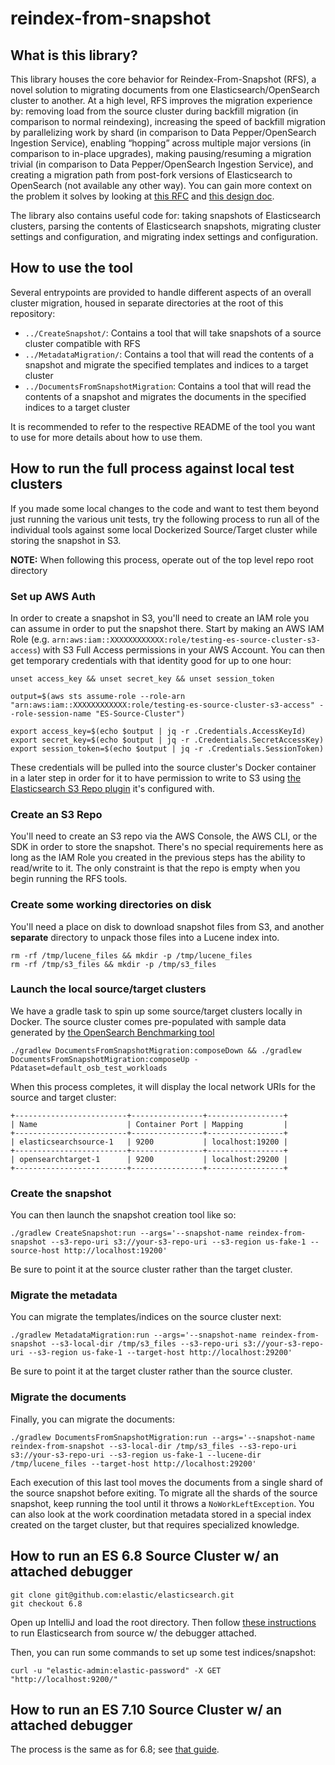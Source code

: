 # reindex-from-snapshot

## What is this library?

This library houses the core behavior for Reindex-From-Snapshot (RFS), a novel solution to migrating documents from one Elasticsearch/OpenSearch cluster to another.  At a high level, RFS improves the migration experience by: removing load from the source cluster during backfill migration (in comparison to normal reindexing), increasing the speed of backfill migration by parallelizing work by shard (in comparison to Data Pepper/OpenSearch Ingestion Service), enabling “hopping” across multiple major versions (in comparison to in-place upgrades), making pausing/resuming a migration trivial (in comparison to Data Pepper/OpenSearch Ingestion Service), and creating a migration path from post-fork versions of Elasticsearch to OpenSearch (not available any other way).  You can gain more context on the problem it solves by looking at [this RFC](https://github.com/opensearch-project/OpenSearch/issues/12667) and [this design doc](./docs/DESIGN.md).


The library also contains useful code for: taking snapshots of Elasticsearch clusters, parsing the contents of Elasticsearch snapshots, migrating cluster settings and configuration, and migrating index settings and configuration.

## How to use the tool

Several entrypoints are provided to handle different aspects of an overall cluster migration, housed in separate directories at the root of this repository:
* `../CreateSnapshot/`: Contains a tool that will take snapshots of a source cluster compatible with RFS
* `../MetadataMigration/`: Contains a tool that will read the contents of a snapshot and migrate the specified templates and indices to a target cluster
* `../DocumentsFromSnapshotMigration`: Contains a tool that will read the contents of a snapshot and migrates the documents in the specified indices to a target cluster

It is recommended to refer to the respective README of the tool you want to use for more details about how to use them.

## How to run the full process against local test clusters

If you made some local changes to the code and want to test them beyond just running the various unit tests, try the following process to run all of the individual tools against some local Dockerized Source/Target cluster while storing the snapshot in S3.

**NOTE:** When following this process, operate out of the top level repo root directory

### Set up AWS Auth

In order to create a snapshot in S3, you'll need to create an IAM role you can assume in order to put the snapshot there.  Start by making an AWS IAM Role (e.g. `arn:aws:iam::XXXXXXXXXXXX:role/testing-es-source-cluster-s3-access`) with S3 Full Access permissions in your AWS Account.  You can then get temporary credentials with that identity good for up to one hour:

```shell
unset access_key && unset secret_key && unset session_token

output=$(aws sts assume-role --role-arn "arn:aws:iam::XXXXXXXXXXXX:role/testing-es-source-cluster-s3-access" --role-session-name "ES-Source-Cluster")

export access_key=$(echo $output | jq -r .Credentials.AccessKeyId)
export secret_key=$(echo $output | jq -r .Credentials.SecretAccessKey)
export session_token=$(echo $output | jq -r .Credentials.SessionToken)
```

These credentials will be pulled into the source cluster's Docker container in a later step in order for it to have permission to write to S3 using [the Elasticsearch S3 Repo plugin](https://www.elastic.co/guide/en/elasticsearch/plugins/7.10/repository-s3-client.html) it's configured with.

### Create an S3 Repo

You'll need to create an S3 repo via the AWS Console, the AWS CLI, or the SDK in order to store the snapshot.  There's no special requirements here as long as the IAM Role you created in the previous steps has the ability to read/write to it.  The only constraint is that the repo is empty when you begin running the RFS tools.

### Create some working directories on disk

You'll need a place on disk to download snapshot files from S3, and another **separate** directory to unpack those files into a Lucene index into.

```shell
rm -rf /tmp/lucene_files && mkdir -p /tmp/lucene_files
rm -rf /tmp/s3_files && mkdir -p /tmp/s3_files
```

### Launch the local source/target clusters

We have a gradle task to spin up some source/target clusters locally in Docker.  The source cluster comes pre-populated with sample data generated by [the OpenSearch Benchmarking tool](https://github.com/opensearch-project/opensearch-benchmark)

```shell
./gradlew DocumentsFromSnapshotMigration:composeDown && ./gradlew DocumentsFromSnapshotMigration:composeUp -Pdataset=default_osb_test_workloads
```

When this process completes, it will display the local network URIs for the source and target cluster:

```
+-------------------------+----------------+-----------------+
| Name                    | Container Port | Mapping         |
+-------------------------+----------------+-----------------+
| elasticsearchsource-1   | 9200           | localhost:19200 |
+-------------------------+----------------+-----------------+
| opensearchtarget-1      | 9200           | localhost:29200 |
+-------------------------+----------------+-----------------+
```

### Create the snapshot

You can then launch the snapshot creation tool like so:

```shell
./gradlew CreateSnapshot:run --args='--snapshot-name reindex-from-snapshot --s3-repo-uri s3://your-s3-repo-uri --s3-region us-fake-1 --source-host http://localhost:19200'
```

Be sure to point it at the source cluster rather than the target cluster.

### Migrate the metadata

You can migrate the templates/indices on the source cluster next:

```shell
./gradlew MetadataMigration:run --args='--snapshot-name reindex-from-snapshot --s3-local-dir /tmp/s3_files --s3-repo-uri s3://your-s3-repo-uri --s3-region us-fake-1 --target-host http://localhost:29200'
```

Be sure to point it at the target cluster rather than the source cluster.

### Migrate the documents

Finally, you can migrate the documents:

```shell
./gradlew DocumentsFromSnapshotMigration:run --args='--snapshot-name reindex-from-snapshot --s3-local-dir /tmp/s3_files --s3-repo-uri s3://your-s3-repo-uri --s3-region us-fake-1 --lucene-dir /tmp/lucene_files --target-host http://localhost:29200'
```

Each execution of this last tool moves the documents from a single shard of the source snapshot before exiting.  To migrate all the shards of the source snapshot, keep running the tool until it throws a `NoWorkLeftException`.  You can also look at the work coordination metadata stored in a special index created on the target cluster, but that requires specialized knowledge.

## How to run an ES 6.8 Source Cluster w/ an attached debugger

```shell
git clone git@github.com:elastic/elasticsearch.git
git checkout 6.8
```

Open up IntelliJ and load the root directory.  Then follow [these instructions](https://www.elastic.co/blog/how-to-debug-elasticsearch-source-code-in-intellij-idea) to run Elasticsearch from source w/ the debugger attached.

Then, you can run some commands to set up some test indices/snapshot:

```shell
curl -u "elastic-admin:elastic-password" -X GET "http://localhost:9200/"
```

## How to run an ES 7.10 Source Cluster w/ an attached debugger

The process is the same as for 6.8; see [that guide](#how-to-run-an-es-68-source-cluster-w-an-attached-debugger).


